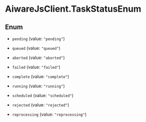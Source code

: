 # AiwareJsClient.TaskStatusEnum

## Enum


* `pending` (value: `"pending"`)

* `queued` (value: `"queued"`)

* `aborted` (value: `"aborted"`)

* `failed` (value: `"failed"`)

* `complete` (value: `"complete"`)

* `running` (value: `"running"`)

* `scheduled` (value: `"scheduled"`)

* `rejected` (value: `"rejected"`)

* `reprocessing` (value: `"reprocessing"`)


